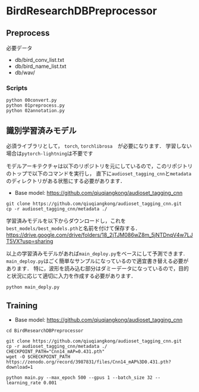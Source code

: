 # BirdResearchDBPreprocessor
## Preprocess
必要データ
- db/bird_conv_list.txt
- db/bird_name_list.txt
- db/wav/

### Scripts
```
python 00convert.py
python 01preprocess.py
python 02annotation.py
```

## 識別学習済みモデル

必須ライブラリとして， `torch`, `torchlibrosa`　が必要になります．
学習しない場合は`pytorch-lightning`は不要です

モデルアーキテクチャは以下のリポジトリを元にしているので，このリポジトリのトップで以下のコマンドを実行し，
直下に`audioset_tagging_cnn`と`metadata`のディレクトリがある状態にする必要があります．
- Base model: https://github.com/qiuqiangkong/audioset_tagging_cnn

```
git clone https://github.com/qiuqiangkong/audioset_tagging_cnn.git
cp -r audioset_tagging_cnn/metadata ./
```

学習済みモデルを以下からダウンロードし，これを`best_models/best_models.pth`と名前を付けて保存する．
https://drive.google.com/drive/folders/18_2jTJM086wZ8m_5jNTDnqV4w7LJT5VX?usp=sharing

以上の学習済みモデルがあれば`main_deploy.py`をベースにして予測できます.
`main_deploy.py`はごく簡単なサンプルになっているので適宜書き替える必要があります．
特に，波形を読み込む部分はダミーデータになっているので，目的と状況に応じて適切に入力を作成する必要があります．

```
python main_deply.py
```


## Training

- Base model: https://github.com/qiuqiangkong/audioset_tagging_cnn

```
cd BirdResearchDBPreprocessor

git clone https://github.com/qiuqiangkong/audioset_tagging_cnn.git
cp -r audioset_tagging_cnn/metadata ./
CHECKPOINT_PATH="Cnn14_mAP=0.431.pth"
wget -O $CHECKPOINT_PATH https://zenodo.org/record/3987831/files/Cnn14_mAP%3D0.431.pth?download=1
```

```
python main.py --max_epoch 500 --gpus 1 --batch_size 32 --learning_rate 0.001
```

